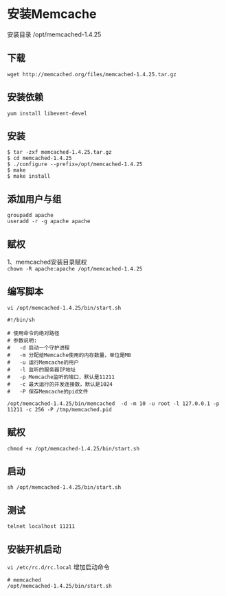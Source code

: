 # 安装Memcache

安装目录 /opt/memcached-1.4.25

## 下载
`wget http://memcached.org/files/memcached-1.4.25.tar.gz`

## 安装依赖
`yum install libevent-devel ` <br>

## 安装
    $ tar -zxf memcached-1.4.25.tar.gz
    $ cd memcached-1.4.25
    $ ./configure --prefix=/opt/memcached-1.4.25
    $ make
    $ make install

## 添加用户与组

    groupadd apache
    useradd -r -g apache apache

## 赋权
1、memcached安装目录赋权<br>
`chown -R apache:apache /opt/memcached-1.4.25` 

## 编写脚本
`vi /opt/memcached-1.4.25/bin/start.sh` <br>

```
#!/bin/sh

# 使用命令的绝对路径
# 参数说明:
#   -d 启动一个守护进程
#   -m 分配给Memcache使用的内存数量，单位是MB
#   -u 运行Memcache的用户
#   -l 监听的服务器IP地址
#   -p Memcache监听的端口，默认是11211
#   -c 最大运行的并发连接数，默认是1024
#   -P 保存Memcache的pid文件 

/opt/memcached-1.4.25/bin/memcached  -d -m 10 -u root -l 127.0.0.1 -p 11211 -c 256 -P /tmp/memcached.pid
```

## 赋权
`chmod +x /opt/memcached-1.4.25/bin/start.sh`

## 启动
`sh /opt/memcached-1.4.25/bin/start.sh`

## 测试
`telnet localhost 11211`

## 安装开机启动
`vi /etc/rc.d/rc.local` 增加启动命令<br>

```
# memcached
/opt/memcached-1.4.25/bin/start.sh
```



